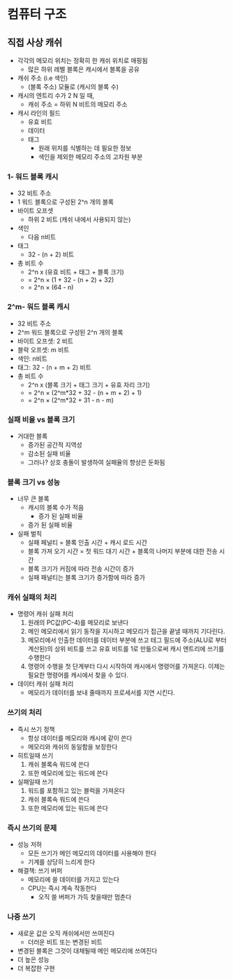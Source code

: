 # 컴퓨터 구조

## 직접 사상 캐쉬

- 각각의 메모리 위치는 정확히 한 캐쉬 위치로 매핑됨
  - 많은 하위 레벨 블록은 캐시에서 블록을 공유
- 캐쉬 주소 (i.e 색인)
  - (블록 주소) 모듈로 (캐시의 블록 수)
- 캐시의 엔트리 수가 2 N 일 때,
  - 캐쉬 주소 = 하위 N 비트의 메모리 주소
- 캐시 라인의 필드
  - 유효 비트
  - 데이터
  - 태그
    - 원래 위치를 식별하는 데 필요한 정보
    - 색인을 제외한 메모리 주소의 고차원 부분
      

### 1- 워드 블록 캐시

- 32 비트 주소
- 1 워드 블록으로 구성된 2^n 개의 블록
- 바이트 오프셋
  - 하위 2 비트 (캐쉬 내에서 사용되지 않는)
- 색인
  - 다음 n비트
- 태그
  - 32 - (n + 2) 비트
- 총 비트 수
  - 2^n x (유효 비트 + 태그 + 블록 크기)
  - = 2^n × (1 + 32 - (n + 2) + 32)
  - = 2^n × (64 - n)



### 2^m- 워드 블록 캐시

- 32 비트 주소
- 2^m 워드 블록으로 구성된 2^n 개의 블록
- 바이트 오프셋: 2 비트
- 블락 오프셋: m 비트
- 색인: n비트
- 태그: 32 - (n + m + 2) 비트
- 총 비트 수
  - 2^n x (블록 크기 + 태그 크기 + 유효 자리 크기)
  - = 2^n × (2^m*32 + 32 - (n + m + 2) + 1)
  - = 2^n × (2^m*32 + 31 - n - m)



### 실패 비율 vs 블록 크기

- 거대한 블록
  - 증가된 공간적 지역성
  - 감소된 실패 비율
  - 그러나? 상호 충돌이 발생하여 실패율의 향상은 둔화됨



### 블록 크기 vs 성능

- 너무 큰 블록
  - 캐시의 블록 수가 적음
    - 증가 된 실패 비율
  - 증가 된 실패 비율
- 실패 벌칙
  - 실패 페널티 = 블록 인출 시간 + 캐시 로드 시간
  - 블록 가져 오기 시간 = 첫 워드 대기 시간 + 블록의 나머지 부분에 대한 전송 시간
  - 블록 크기가 커짐에 따라 전송 시간이 증가
  - 실패 패널티는 블록 크기가 증가함에 따라 증가



### 캐쉬 실패의 처리

- 명령어 캐쉬 실패 처리
  1. 원래의 PC값(PC-4)를 메모리로 보낸다
  2. 메인 메모리에서 읽기 동작을 지시하고 메모리가 접근을 끝낼 때까지 기다린다.
  3. 메모리에서 인출한 데이터를 데이터 부분에 쓰고 테그 필드에 주소(ALU로 부터 계산된)의 상위 비트를 쓰고 유효 비트를 1로 만듦으로써 캐시 엔트리에 쓰기를 수행한다
  4. 명령어 수행을 첫 단계부터 다시 시작하여 캐시에서 명령어를 가져온다. 이제는 필요한 명령어를 캐시에서 찾을 수 있다.
- 데이터 캐쉬 실패 처리
  - 메모리가 데이터를 보내 줄때까지 프로세서를 지연 시킨다.



### 쓰기의 처리

- 즉시 쓰기 정책
  - 항상 데이터를 메모리와 캐시에 같이 쓴다
  - 메모리와 캐쉬의 동일함을 보장한다
- 히트일때 쓰기
  1. 캐쉬 블록속 워드에 쓴다
  2. 또한 메모리에 있는 워드에 쓴다
- 실패일때 쓰기
  1. 워드를 포함하고 있는 블럭을 가져온다 
  2. 캐쉬 블록속 워드에 쓴다
  3. 또한 메모리에 있는 워드에 쓴다



### 즉시 쓰기의 문제

- 성능 저하
  - 모든 쓰기가 메인 메모리의 데이터를 사용해야 한다
  - 기계를 상당히 느리게 한다
- 해결책: 쓰기 버퍼
  - 메모리에 쓸 데이터를 가지고 있는다
  - CPU는 즉시 계속 작동한다
    - 오직 쓸 버퍼가 가득 찾을때만 멈춘다



### 나중 쓰기

- 새로운 값은 오직 캐쉬에서만 쓰여진다
  - 더러운 비트 또는 변경된 비트
- 변경된 블록은 그것이 대채될때 메인 메모리에 쓰여진다
- 더 높은 성능
- 더 복잡한 구현 